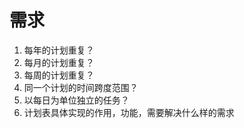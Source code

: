 # 需求
1. 每年的计划重复？
2. 每月的计划重复？
3. 每周的计划重复？
4. 同一个计划的时间跨度范围？
5. 以每日为单位独立的任务？
6. 计划表具体实现的作用，功能，需要解决什么样的需求